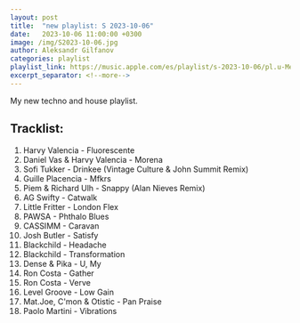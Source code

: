 ```yaml
---
layout: post
title:  "new playlist: S 2023-10-06"
date:   2023-10-06 11:00:00 +0300
image: /img/S2023-10-06.jpg
author: Aleksandr Gilfanov
categories: playlist
playlist_link: https://music.apple.com/es/playlist/s-2023-10-06/pl.u-MeXquJ2jy7Z
excerpt_separator: <!--more-->
---
```

My new techno and house playlist.
<!--more-->
## Tracklist:
1. Harvy Valencia - Fluorescente
2. Daniel Vas & Harvy Valencia - Morena
3. Sofi Tukker - Drinkee (Vintage Culture & John Summit Remix)
4. Guille Placencia - Mfkrs
5. Piem & Richard Ulh - Snappy (Alan Nieves Remix)
6. AG Swifty - Catwalk
7. Little Fritter - London Flex
8. PAWSA - Phthalo Blues
9. CASSIMM - Caravan
10. Josh Butler - Satisfy
11. Blackchild - Headache
12. Blackchild - Transformation
13. Dense & Pika - U, My
14. Ron Costa - Gather
15. Ron Costa - Verve
16. Level Groove - Low Gain
17. Mat.Joe, C'mon & Otistic - Pan Praise
18. Paolo Martini - Vibrations
